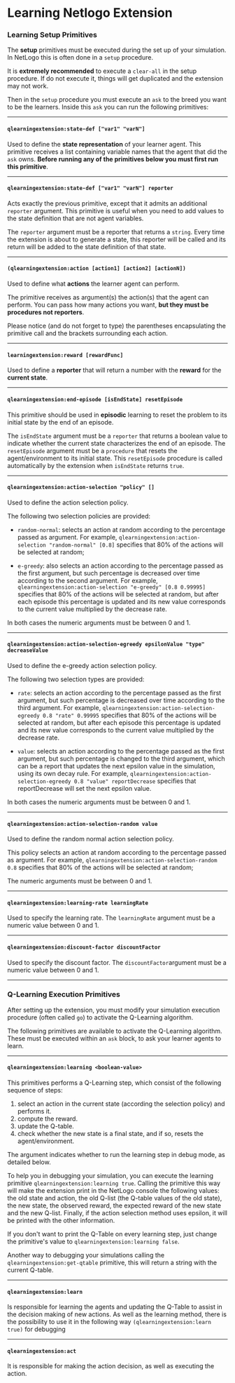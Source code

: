 # Learning Netlogo Extension

### Learning Setup Primitives
The **setup** primitives must be executed during the set up of your simulation. In NetLogo this is often done in a `setup` procedure.

It is **extremely recommended** to execute a `clear-all` in the setup procedure. If do not execute it, things will get duplicated and the extension may not work.

Then in the `setup` procedure you must execute an `ask` to the breed you want to be the learners. Inside this `ask` you can run the following primitives:

---

#### `qlearningextension:state-def ["var1" "varN"]`

Used to define the **state representation** of your learner agent.
This primitive receives a list containing variable names that the agent that did the `ask` owns. **Before running any of the primitives below you must first run this primitive**.

---

#### `qlearningextension:state-def ["var1" "varN"] reporter`

Acts exactly the previous primitive, except that it admits an additional `reporter` argument. This primitive is useful when you need to add values to the state definition that are not agent variables.

The `reporter` argument must be a reporter that returns a `string`.  Every time the extension is about to generate a state, this reporter will be called and its return will be added to the state definition of that state.

---

#### `(qlearningextension:action [action1] [action2] [actionN])`
Used to define what **actions** the learner agent can perform.

The primitive receives as argument(s) the action(s) that the agent can perform. You can pass how many actions you want, **but they must be procedures not reporters**.  

Please notice (and do not forget to type) the parentheses encapsulating the primitive call and the brackets surrounding each action.

---

#### `learningextension:reward [rewardFunc]`

Used to define a **reporter** that will return a number with the **reward** for the **current state**.

---

#### `qlearningextension:end-episode [isEndState] resetEpisode`

This primitive should be used in **episodic** learning to reset the problem to its initial state by the end of an episode.

The `isEndState` argument must be a `reporter` that returns a boolean value to indicate whether the current state characterizes the end of an episode. The `resetEpisode` argument must be a `procedure` that resets the agent/environment to its initial state. This `resetEpisode` procedure is called automatically by the extension when `isEndState` returns `true`.

---

#### `qlearningextension:action-selection "policy" []`

Used to define the action selection policy.

The following two selection policies are provided:
- `random-normal`: selects an action at random according to the percentage passed as argument. For example, `qlearningextension:action-selection "random-normal" [0.8]` specifies that 80% of the actions will be selected at random;

- `e-greedy`: also selects an action according to the percentage passed as the first argument, but such percentage is decreased over time according to the second argument. For example, `qlearningextension:action-selection "e-greedy" [0.8 0.99995]` specifies that 80% of the actions will be selected at random, but after each episode this percentage is updated and its new value corresponds to the current value multiplied by the decrease rate.

In both cases the numeric arguments must be between 0 and 1.

---
#### `qlearningextension:action-selection-egreedy epsilonValue "type" decreaseValue`

Used to define the e-greedy action selection policy.

The following two selection types are provided:
- `rate`:  selects an action according to the percentage passed as the first argument, but such percentage is decreased over time according to the third argument. For example, `qlearningextension:action-selection-egreedy 0.8 "rate" 0.99995` specifies that 80% of the actions will be selected at random, but after each episode this percentage is updated and its new value corresponds to the current value multiplied by the decrease rate.

- `value`: selects an action according to the percentage passed as the first argument, but such percentage is changed to the third argument, which can be a report that updates the next epsilon value in the simulation, using its own decay rule. For example, `qlearningextension:action-selection-egreedy 0.8 "value" reportDecrease` specifies that reportDecrease will set the next epsilon value.

In both cases the numeric arguments must be between 0 and 1.

---
#### `qlearningextension:action-selection-random value`

Used to define the random normal action selection policy.

This policy selects an action at random according to the percentage passed as argument. For example, `qlearningextension:action-selection-random 0.8` specifies that 80% of the actions will be selected at random;

The numeric arguments must be between 0 and 1.

---
#### `qlearningextension:learning-rate learningRate`

Used to specify the learning rate. The `learningRate` argument must be a numeric value between 0 and 1.

---

#### `qlearningextension:discount-factor discountFactor`

Used to specify the discount factor. The  `discountFactor`argument must be a numeric value between 0 and 1.

---

### Q-Learning Execution Primitives

After setting up the extension, you must modify your simulation execution procedure (often called `go`) to activate the Q-Learning algorithm.

The following primitives are available to activate the Q-Learning algorithm. These must be executed within an `ask` block, to ask your learner agents to learn.

---

#### `qlearningextension:learning <boolean-value>`

This primitives performs a Q-Learning step, which consist of the following sequence of steps:

1. select an action in the current state (according the selection policy) and performs it.
2. compute the reward.
3. update the Q-table.
4. check whether the new state is a final state, and if so, resets the agent/environment.

The <boolean-value> argument indicates whether to run the learning step in debug mode, as detailed below.

To help you in debugging your simulation, you can execute the learning primitive `qlearningextension:learning true`. Calling the primitive this way will make the extension print in the NetLogo console the following values: the old state and action, the old Q-list (the Q-table values of the old state), the new state, the observed reward, the expected reward of the new state and the new Q-list. Finally, if the action selection method uses epsilon, it will be printed with the other information.

If you don't want to print the Q-Table on every learning step, just change the primitive's value to `qlearningextension:learning false`.

Another way to debugging your simulations calling the `qlearningextension:get-qtable` primitive, this will return a string with the current Q-table.

---

#### `qlearningextension:learn`

Is responsible for learning the agents and updating the Q-Table to assist in the decision making of new actions. As well as the learning method, there is the possibility to use it in the following way `(qlearningextension:learn true)` for debugging

---

#### `qlearningextension:act`

It is responsible for making the action decision, as well as executing the action.
